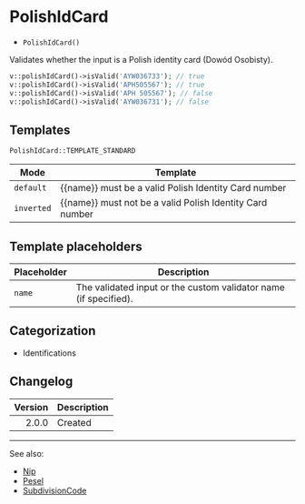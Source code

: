 # PolishIdCard

- `PolishIdCard()`

Validates whether the input is a Polish identity card (Dowód Osobisty).

```php
v::polishIdCard()->isValid('AYW036733'); // true
v::polishIdCard()->isValid('APH505567'); // true
v::polishIdCard()->isValid('APH 505567'); // false
v::polishIdCard()->isValid('AYW036731'); // false
```

## Templates

`PolishIdCard::TEMPLATE_STANDARD`

| Mode       | Template                                                 |
|------------|----------------------------------------------------------|
| `default`  | {{name}} must be a valid Polish Identity Card number     |
| `inverted` | {{name}} must not be a valid Polish Identity Card number |

## Template placeholders

| Placeholder | Description                                                      |
|-------------|------------------------------------------------------------------|
| `name`      | The validated input or the custom validator name (if specified). |

## Categorization

- Identifications

## Changelog

| Version | Description |
|--------:|-------------|
|   2.0.0 | Created     |

***
See also:

- [Nip](Nip.md)
- [Pesel](Pesel.md)
- [SubdivisionCode](SubdivisionCode.md)
